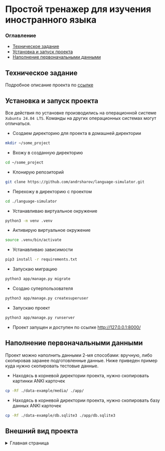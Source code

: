 # Простой тренажер для изучения иностранного языка

### Оглавление

* [Техническое задание](#Техническое-задание)
* [Установка и запуск проекта](#Установка-и-запуск-проекта)
* [Наполнение первоначальными данными](#Наполнение-первоначальными-данными)

## Техническое задание

Подробное описание проекта по [ссылке](doc/technical-task.pdf)

## Установка и запуск проекта

Все действия по установке производились на операционной системе `Xubuntu 24.04 LTS`.
Команды на других операционных системах могут отличаться.

* Создаем директорию для проекта в домашней директории
```bash
mkdir ~/some_project
```
* Вхожу в созданную директорию 
```bash
cd ~/some_project
```
* Клонирую репозиторий
```bash
git clone https://github.com/andrsharov/language-simulator.git
```
* Перехожу в директорию с проектом 
```bash
cd ./language-simulator
```
* Устанавливаю виртуальное окружение
```bash
python3 -m venv .venv
```
* Активирую виртуальное окружение
```bash
source .venv/bin/activate
```
* Устанавливаю зависимости
```bash
pip3 install -r requirements.txt
```
* Запускаю миграцию
```bash
python3 app/manage.py migrate
```
* Создаю суперпользователя
```bash
python3 app/manage.py createsuperuser
```
* Запускаю проект
```bash
python3 app/manage.py runserver
```
* Проект запущен и доступен по ссылке http://127.0.0.1:8000/

## Наполнение первоначальными данными

Проект можно наполнить данными 2-мя способами: вручную, либо скопировав заранее подготовленные данные.
Ниже приведен пример куда нужно скопировать тестовые данные.

* Находясь в корневой директории проекта, нужно скопировать картинки ANKI карточек
```bash
cp -Rf ./data-example/media/ ./app/
```
* Находясь в корневой директории проекта, нужно скопировать базу данных ANKI карточек
```bash
cp -Rf ./data-example/db.sqlite3 ./app/db.sqlite3
```

## Внешний вид проекта

<details>
<summary>Главная страница</summary>
![index](doc/index.jpg)
</details>